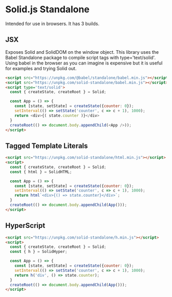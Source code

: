 # Solid.js Standalone

Intended for use in browsers. It has 3 builds.

## JSX

Exposes Solid and SolidDOM on the window object. This library uses the Babel Standalone package to compile script tags with type='text/solid'. Using babel in the browser as you can imagine is expensive but it is useful for examples and trying Solid out.

```html
<script src="https://unpkg.com/@babel/standalone/babel.min.js"></script>
<script src="https://unpkg.com/solid-standalone/babel.min.js"></script>
<script type='text/solid'>
  const { createState, createRoot } = Solid;

  const App = () => {
    const [state, setState] = createState({counter: 0});
    setInterval(() => setState('counter', c => c + 1), 1000);
    return <div>{( state.counter )}</div>
  }
  createRoot(() => document.body.appendChild(<App />));
</script>
```

## Tagged Template Literals
```html
<script src="https://unpkg.com/solid-standalone/html.min.js"></script>
<script>
  const { createState, createRoot } = Solid;
  const { html } = SolidHTML;

  const App = () => {
    const [state, setState] = createState({counter: 0});
    setInterval(() => setState('counter', c => c + 1), 1000);
    return html`<div>{() => state.counter}</div>`;
  }
  createRoot(() => document.body.appendChild(App()));
</script>
```

## HyperScript
```html
<script src="https://unpkg.com/solid-standalone/h.min.js"></script>
<script>
  const { createState, createRoot } = Solid;
  const { h } = SolidHyper;

  const App = () => {
    const [state, setState] = createState({counter: 0});
    setInterval(() => setState('counter', c => c + 1), 1000);
    return h('div', () => state.counter);
  }
  createRoot(() => document.body.appendChild(App()));
</script>
```